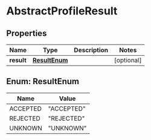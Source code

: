 # AbstractProfileResult

## Properties
Name | Type | Description | Notes
------------ | ------------- | ------------- | -------------
**result** | [**ResultEnum**](#ResultEnum) |  |  [optional]

<a name="ResultEnum"></a>
## Enum: ResultEnum
Name | Value
---- | -----
ACCEPTED | &quot;ACCEPTED&quot;
REJECTED | &quot;REJECTED&quot;
UNKNOWN | &quot;UNKNOWN&quot;
